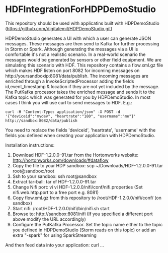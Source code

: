 HDFIntegrationForHDPDemoStudio
==============================

This repository should be used with applicatins built with HDPDemoStudio (https://github.com/digitalemil/HDPDemoStudio.git)

HDPDemoStudio generates a UI with which a user can generate JSON messages. These messages are then send to Kafka for further processing in Storm or Spark. Although generating the messages via a UI is comfortable it's not a realistic scenario. In a real-world scenario the messages would be generated by sensors or other field equipment. We are simulating this scenario with HDF. This repository contains a flow.xml.gz file which makes HDF listen on port 8082 for incoming messages on http://yoursandboxip:8081/data/publish. The incoming messages are enriched through a InvokeScriptedProcessor adding the fields id,event_timestamp & location if they are not yet included by the message. The PutKafka processor takes the enriched message and sends it to the Kafka topic which was generated for you by HDPDemoStudio. In most cases I think you will use curl to send messages to HDF. E.g.:

```
curl -H "Content-Type: application/json" -X POST -d '{"deviceid":"mydev", "heartrate":"180", "username":"me"}' http://sandbox:8082/data/publish
```

You need to replace the fields 'deviceid', 'heartrate', 'username' with the fields you defined when creating your application with HDPDemoStudio.

Installation instructions:
1. Download HDF-1.2.0.0-91.tar from the Hortonworks website: http://hortonworks.com/downloads/#dataflow
2. Copy the file to your HDP sandbox: scp ~/Downloads/HDF-1.2.0.0-91.tar root@sandbox:/root
3. Ssh to your sandbox: ssh root@sandbox
4. Extract tar-ball: tar xf HDF-1.2.0.0-91.tar
5. Change Nifi port: vi vi HDF-1.2.0.0/nifi/conf/nifi.properties (Set nifi.web.http.port to a free port e.g. 8081)
6. Copy flow.xml.gz from this repository to /root/HDF-1.2.0.0/nifi/conf/ (on sandbox)
7. Start nifi: /root/HDF-1.2.0.0/nifi/bin/nifi.sh start
8. Browse to: http://sandbox:8081/nifi (If you specified a different port above modify the URL accordingly)
9. Configure the PutKafka Processor. Set the topic name either to the topic you defined in HDPDemoStudio (Storm reads on this topic) or add an extra "-spark" for using SparkStreaming

And then feed data into your application:
curl ...




